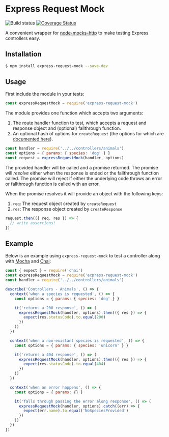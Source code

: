 # Express Request Mock

![Build status](https://api.travis-ci.org/i-like-robots/express-request-mock.png) [![Coverage Status](https://coveralls.io/repos/github/i-like-robots/express-request-mock/badge.svg?branch=master)](https://coveralls.io/github/i-like-robots/express-request-mock)

A convenient wrapper for [node-mocks-http][1] to make testing Express controllers easy.

## Installation

```sh
$ npm install express-request-mock --save-dev
```

## Usage

First include the module in your tests:

```js
const expressRequestMock = require('express-request-mock')
```

The module provides one function which accepts two arguments:

1. The route handler function to test, which accepts a request and response object and (optional) fallthrough function.
2. An optional hash of options for `createRequest` (the options for which are [documented here][2]).

```js
const handler = require('../../controllers/animals')
const options = { params: { species: 'dog' } }
const request = expressRequestMock(handler, options)
```

The provided handler will be called and a promise returned. The promise will _resolve_ either when the response is ended or the fallthrough function called. The promise will reject if either the underlying code throws an error or fallthrough function is called with an error.

When the promise resolves it will provide an object with the following keys:

1. `req`: The request object created by `createRequest`
2. `res`: The response object created by `createResponse`

```js
request.then(({ req, res }) => {
  // write assertions!
})
```

## Example

Below is an example using `express-request-mock` to test a controller along with [Mocha][4] and [Chai][5]:

```js
const { expect } = require('chai')
const expressRequestMock = require('express-request-mock')
const handler = require('../../controllers/animals')

describe('Controllers - Animals', () => {
  context('when a species is requested', () => {
    const options = { params: { species: 'dog' } }

    it('returns a 200 response', () => (
      expressRequestMock(handler, options).then(({ res }) => {
        expect(res.statusCode).to.equal(200)
      })
    ))
  })

  context('when a non-existant species is requested', () => {
    const options = { params: { species: 'unicorn' } }

    it('returns a 404 response', () => (
      expressRequestMock(handler, options).then(({ res }) => {
        expect(res.statusCode).to.equal(404)
      })
    ))
  })

  context('when an error happens', () => {
    const options = { params: {} }

    it('falls through passing the error along response', () => (
      expressRequestMock(handler, options).catch((err) => {
        expect(err.name).to.equal('NoSpeciesProvided')
      })
    ))
  })
})
```

[1]: https://github.com/howardabrams/node-mocks-http
[2]: https://github.com/howardabrams/node-mocks-http#createrequest
[3]: http://sinonjs.org/
[4]: https://mochajs.org/
[5]: http://chaijs.com/
